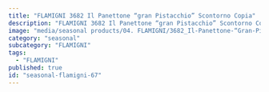 ```yaml
---
title: "FLAMIGNI 3682 Il Panettone “gran Pistacchio” Scontorno Copia"
description: "FLAMIGNI 3682 Il Panettone “gran Pistacchio” Scontorno Copia"
image: "media/seasonal products/04. FLAMIGNI/3682_Il-Panettone-“Gran-Pistacchio”_scontorno-copia.jpg"
category: "seasonal"
subcategory: "FLAMIGNI"
tags:
  - "FLAMIGNI"
published: true
id: "seasonal-flamigni-67"
---
```

